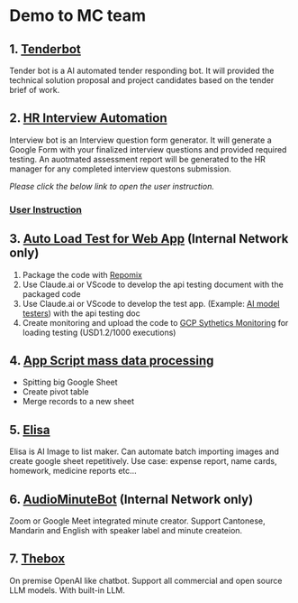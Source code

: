# Demo to MC team

## 1. [Tenderbot](https://app.vectorshift.ai/forms/deployed/674d2c90d9283a0490036fd9)

Tender bot is a AI automated tender responding bot. It will provided the technical solution proposal and project candidates based on the tender brief of work.
  <!-- @import "./tender/demo.md" -->
  <!-- @import "./tender/demo-v2.md" -->

## 2. [HR Interview Automation](https://gamma.app/docs/hdlw6q95klswc5v#card-yfhhcnb2ey6gy0y)
Interview bot is an Interview question form generator. It will generate a Google Form with your finalized interview questions and provided required testing. An auotmated assessment report will be generated to the HR manager for any completed interview questons submission. 
  <!-- @import "./interview/procedure.md" -->
  <!-- @import "./interview/procedure-v2.md" -->

*Please click the below link to open the user instruction.*
  ### [User Instruction](https://docs.google.com/presentation/d/e/2PACX-1vSFzukZJKDFZJtL3nQfXRlqjcSz_VaPacDHc4E7P9Wn29JuRQQmBFqsWxZWsHAlyrPtv64gP_kSc6Dl/pub?start=false&loop=false&delayms=3000)


## 3. [Auto Load Test for Web App](http://192.168.12.120:3000) (Internal Network only)
1. Package the code with [Repomix](https://github.com/yamadashy/repomix) 
1. Use Claude.ai or VScode to develop the api testing document with the packaged code
1. Use Claude.ai or VScode to develop the test app. (Example: [AI model testers](https://localhost:3000)) with the api testing doc
3. Create monitoring and upload the code to [GCP Sythetics Monitoring](https://console.cloud.google.com/monitoring/synthetic-monitoring?referrer=search&inv=1&invt=AbirKw&project=plated-analyzer-226005o) for loading testing (USD1.2/1000 executions) 


## 4. [App Script mass data processing](https://gamma.app/docs/hdlw6q95klswc5v#card-5bzxrjktq25ldnw)
- Spitting big Google Sheet
- Create pivot table
- Merge records to a new sheet

## 5. [Elisa](elisa.web.app)
Elisa is AI Image to list maker. Can automate batch importing images and create google sheet repetitively. Use case: expense report, name cards, homework, medicine reports etc...

## 6. [AudioMinuteBot](http://1912.168.12.130:7860) (Internal Network only)
Zoom or Google Meet integrated minute creator. Support Cantonese, Mandarin and English with speaker label and minute createion.

## 7. [Thebox](https://thebox.hkmci.net)
On premise OpenAI like chatbot. Support all commercial and open source LLM models. With built-in LLM. 


